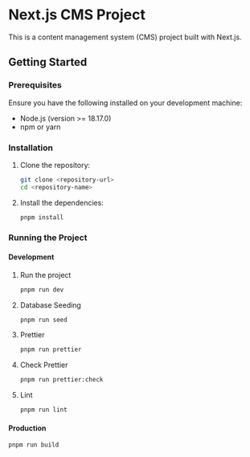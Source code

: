 # Next.js CMS Project

This is a content management system (CMS) project built with Next.js.

## Getting Started

### Prerequisites

Ensure you have the following installed on your development machine:

- Node.js (version >= 18.17.0)
- npm or yarn

### Installation

1. Clone the repository:

   ```bash
   git clone <repository-url>
   cd <repository-name>
   ```

2. Install the dependencies:

   ```bash
   pnpm install
   ```

### Running the Project

#### Development

1. Run the project
   ```bash
   pnpm run dev
   ```
2. Database Seeding
   ```bash
   pnpm run seed
   ```
3. Prettier
   ```bash
   pnpm run prettier
   ```
4. Check Prettier
   ```bash
   pnpm run prettier:check
   ```
5. Lint
   ```bash
   pnpm run lint
   ```

#### Production

```bash
pnpm run build
```
